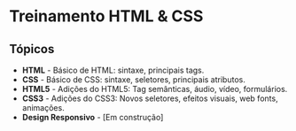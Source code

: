 # Treinamento HTML & CSS

## Tópicos

* **HTML** - Básico de HTML: sintaxe, principais tags.
* **CSS** - Básico de CSS: sintaxe, seletores, principais atributos.
* **HTML5** - Adições do HTML5: Tag semânticas, áudio, vídeo, formulários.
* **CSS3** - Adições do CSS3: Novos seletores, efeitos visuais, web fonts, animações.
* **Design Responsivo** - [Em construção]

